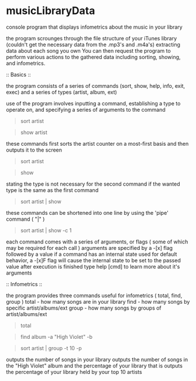 musicLibraryData
================

console program that displays infometrics about the music in your library


the program scrounges through the file structure of your iTunes library
(couldn't get the necessary data from the .mp3's and .m4a's) extracting
data about each song you own 
You can then request the program to perform
various actions to the gathered data including sorting, showing, and infometrics.

:: Basics ::

the program consists of a series of commands (sort, show, help, info, exit, exec)
and a series of types (artist, album, ext)

use of the program involves inputting a command, establishing a type to operate on,
and specifying a series of arguments to the command

> sort artist

> show artist

these commands first sorts the artist counter
on a most-first basis and then outputs it to the screen

> sort artist

> show

stating the type is not necessary for the second command
if the wanted type is the same as the first command

> sort artist | show

these commands can be shortened into one line by
using the 'pipe' command ( "|" )

> sort artist | show -c 1

each command comes with a series of arguments, or flags ( some of which may be required for each call )
arguments are specified by a -[x] flag followed by a value
if a command has an internal state used for default behavior, a -[x]F flag will cause
the internal state to be set to the passed value after execution is finished
type help [cmd] to learn more about it's arguments

:: Infometrics ::

the program provides three commands useful for infometrics ( total, find, group )
total - how many songs are in your library
find -  how many songs by specific artist/albums/ext
group - how many songs by groups of artist/albums/ext

> total

> find album -a "High Violet" -b

> sort artist | group -t 10 -p

outputs the number of songs in your library
outputs the number of songs in the "High Violet" album and the percentage of your library that is
outputs the percentage of your library held by your top 10 artists


